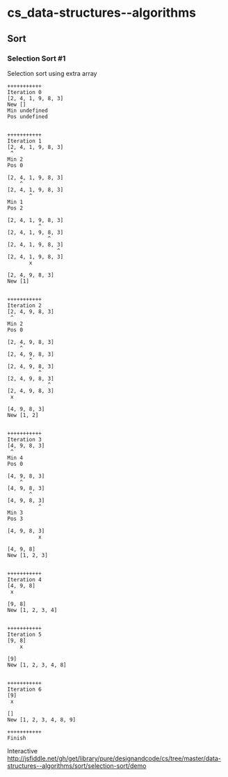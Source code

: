 # cs_data-structures--algorithms
## Sort
### Selection Sort #1

Selection sort using extra array

```
+++++++++++
Iteration 0
[2, 4, 1, 9, 8, 3]
New []
Min undefined
Pos undefined


+++++++++++
Iteration 1
[2, 4, 1, 9, 8, 3]
 ^
Min 2
Pos 0

[2, 4, 1, 9, 8, 3]
    ^
[2, 4, 1, 9, 8, 3]
       ^
Min 1
Pos 2

[2, 4, 1, 9, 8, 3]
          ^
[2, 4, 1, 9, 8, 3]
             ^
[2, 4, 1, 9, 8, 3]
                ^
[2, 4, 1, 9, 8, 3]
       x

[2, 4, 9, 8, 3]
New [1]


+++++++++++
Iteration 2
[2, 4, 9, 8, 3]
 ^
Min 2
Pos 0

[2, 4, 9, 8, 3]
    ^
[2, 4, 9, 8, 3]
       ^
[2, 4, 9, 8, 3]
          ^
[2, 4, 9, 8, 3]
             ^
[2, 4, 9, 8, 3]
 x

[4, 9, 8, 3]
New [1, 2]


+++++++++++
Iteration 3
[4, 9, 8, 3]
 ^
Min 4
Pos 0

[4, 9, 8, 3]
    ^
[4, 9, 8, 3]
       ^
[4, 9, 8, 3]
          ^
Min 3
Pos 3

[4, 9, 8, 3]
          x

[4, 9, 8]
New [1, 2, 3]


+++++++++++
Iteration 4
[4, 9, 8]
 x

[9, 8]
New [1, 2, 3, 4]


+++++++++++
Iteration 5
[9, 8]
    x

[9]
New [1, 2, 3, 4, 8]


+++++++++++
Iteration 6
[9]
 x

[]
New [1, 2, 3, 4, 8, 9]

+++++++++++
Finish
```

Interactive
http://jsfiddle.net/gh/get/library/pure/designandcode/cs/tree/master/data-structures--algorithms/sort/selection-sort/demo
